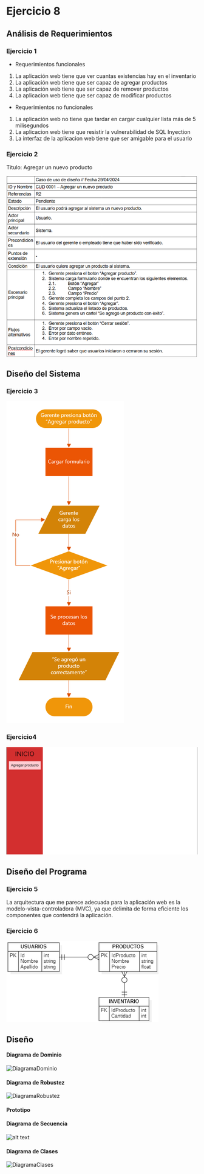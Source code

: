 # Ejercicio 8

## Análisis de Requerimientos

### Ejercicio 1

- Requerimientos funcionales

1. La aplicación web tiene que ver cuantas existencias hay en el inventario
2. La aplicación web tiene que ser capaz de agregar productos
3. La aplicación web tiene que ser capaz de remover productos
4. La aplicacion web tiene que ser capaz de modificar productos

- Requerimientos no funcionales

1. La aplicación web no tiene que tardar en cargar cualquier lista más de 5 milisegundos
2. La aplicacion web tiene que resistir la vulnerabilidad de SQL Inyection
3. La interfaz de la aplicacion web tiene que ser amigable para el usuario

### Ejercicio 2

Titulo: Agregar un nuevo producto

![Caso de uso](./imgs/CUD.png)

## Diseño del Sistema

### Ejercicio 3

![Diagrama de flujo](./imgs/FlowChart.png)

### Ejercicio4

![interfaz](./imgs/Interfaz.png)

## Diseño del Programa

### Ejercicio 5

La arquitectura que me parece adecuada para la aplicación web es la
modelo-vista-controladora (MVC), ya que delimita de forma eficiente los
componentes que contendrá la aplicación.

### Ejercicio 6

![DataBase](./imgs/DataBase.png)

## Diseño

#### Diagrama de Dominio

![DiagramaDominio](path)

#### Diagrama de Robustez
![DiagramaRobustez](path)

#### Prototipo

#### Diagrama de Secuencia

![alt text](path)

#### Diagrama de Clases

![DiagramaClases](path)
